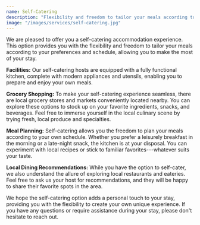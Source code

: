 ```yaml
---
name: Self-Catering
description: "Flexibility and freedom to tailor your meals according to your preferences and schedule"
image: "/images/services/self-catering.jpg"
---
```


We are pleased to offer you a self-catering accommodation experience.
This option provides you with the flexibility and freedom to tailor your
meals according to your preferences and schedule, allowing you to make
the most of your stay.

**Facilities:** Our self-catering hosts are equipped with a fully functional kitchen,
complete with modern appliances and utensils, enabling you to prepare
and enjoy your own meals.

**Grocery Shopping:** To make your self-catering experience seamless, there are local grocery
stores and markets conveniently located nearby. You can explore these
options to stock up on your favorite ingredients, snacks, and beverages.
Feel free to immerse yourself in the local culinary scene by trying
fresh, local produce and specialties.

**Meal Planning:** Self-catering allows you the freedom to plan your meals according to your own schedule. Whether you prefer a leisurely breakfast in the
morning or a late-night snack, the kitchen is at your disposal. You can
experiment with local recipes or stick to familiar favorites---whatever
suits your taste.

**Local Dining Recommendations:** While you have the option to self-cater, we also understand the allure of exploring local restaurants and eateries. Feel free to ask us your host for recommendations, and they will be happy to share their favorite
spots in the area.

We hope the self-catering option adds a personal touch to your stay,
providing you with the flexibility to create your own unique experience.
If you have any questions or require assistance during your stay, please
don't hesitate to reach out.
